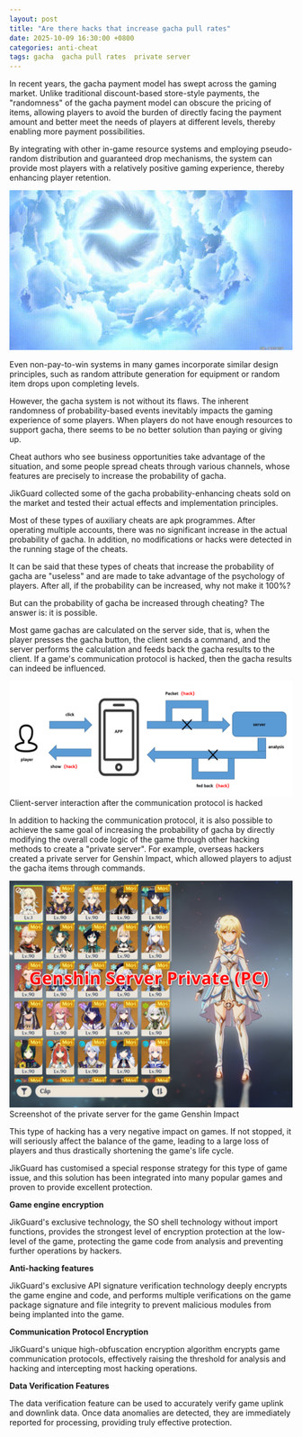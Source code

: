 ```yaml
---
layout: post
title: "Are there hacks that increase gacha pull rates"
date: 2025-10-09 16:30:00 +0800
categories: anti-cheat
tags: gacha  gacha pull rates  private server
---
```


In recent years, the gacha payment model has swept across the gaming market. Unlike traditional discount-based store-style payments, the "randomness" of the gacha payment model can obscure the pricing of items, allowing players to avoid the burden of directly facing the payment amount and better meet the needs of players at different levels, thereby enabling more payment possibilities.<!-- more -->

By integrating with other in-game resource systems and employing pseudo-random distribution and guaranteed drop mechanisms, the system can provide most players with a relatively positive gaming experience, thereby enhancing player retention.

![315_21](/assets/res/2025/chouka.gif)  

Even non-pay-to-win systems in many games incorporate similar design principles, such as random attribute generation for equipment or random item drops upon completing levels.

However, the gacha system is not without its flaws. The inherent randomness of probability-based events inevitably impacts the gaming experience of some players. When players do not have enough resources to support gacha, there seems to be no better solution than paying or giving up.

Cheat authors who see business opportunities take advantage of the situation, and some people spread cheats through various channels, whose features are precisely to increase the probability of gacha.

JikGuard collected some of the gacha probability-enhancing cheats sold on the market and tested their actual effects and implementation principles.

Most of these types of auxiliary cheats are apk programmes. After operating multiple accounts, there was no significant increase in the actual probability of gacha. In addition, no modifications or hacks were detected in the running stage of the cheats.

It can be said that these types of cheats that increase the probability of gacha are "useless" and are made to take advantage of the psychology of players. After all, if the probability can be increased, why not make it 100%?

But can the probability of gacha be increased through cheating? The answer is: it is possible.

Most game gachas are calculated on the server side, that is, when the player presses the gacha button, the client sends a command, and the server performs the calculation and feeds back the gacha results to the client. If a game's communication protocol is hacked, then the gacha results can indeed be influenced.

![315_21](/assets/res/2025/hackClientserver.png)  
Client-server interaction after the communication protocol is hacked

In addition to hacking the communication protocol, it is also possible to achieve the same goal of increasing the probability of gacha by directly modifying the overall code logic of the game through other hacking methods to create a "private server". For example, overseas hackers created a private server for Genshin Impact, which allowed players to adjust the gacha items through commands.

![315_21](/assets/res/2025/GenshinPS.png)  
Screenshot of the private server for the game Genshin Impact

This type of hacking has a very negative impact on games. If not stopped, it will seriously affect the balance of the game, leading to a large loss of players and thus drastically shortening the game's life cycle.

JikGuard has customised a special response strategy for this type of game issue, and this solution has been integrated into many popular games and proven to provide excellent protection.
 
**Game engine encryption**

JikGuard's exclusive technology, the SO shell technology without import functions, provides the strongest level of encryption protection at the low-level of the game, protecting the game code from analysis and preventing further operations by hackers.
 
**Anti-hacking features**

JikGuard's exclusive API signature verification technology deeply encrypts the game engine and code, and performs multiple verifications on the game package signature and file integrity to prevent malicious modules from being implanted into the game.
 
**Communication Protocol Encryption**

JikGuard's unique high-obfuscation encryption algorithm encrypts game communication protocols, effectively raising the threshold for analysis and hacking and intercepting most hacking operations.
 
**Data Verification Features**

The data verification feature can be used to accurately verify game uplink and downlink data. Once data anomalies are detected, they are immediately reported for processing, providing truly effective protection.